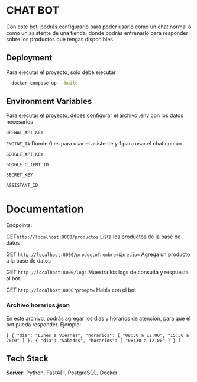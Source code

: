 # CHAT BOT
Con este bot, podrás configurarlo para poder usarlo como un chat normal o como un asistente de una tienda, donde podrás entrenarlo para responder sobre los productos que tengas disponibles.


## Deployment

Para ejecutar el proyecto, sólo debe ejecutar

```bash
  docker-compose up --build
```


## Environment Variables

Para ejecutar el proyecto, debes configurar el archivo .env con los datos necesarios

`OPENAI_API_KEY`

`ENGINE_IA` Donde 0 es para usar el asistente y 1 para usar el chat común

`GOOGLE_API_KEY`

`GOOGLE_CLIENT_ID`

`SECRET_KEY`

`ASSISTANT_ID`


# Documentation

Endpoints:

GET`http://localhost:8000/productos`
Lista los productos de la base de datos

GET `http://localhost:8000/producto?nombre=&precio=`
Agrega un producto a la base de datos

GET `http://localhost:8000/logs`
Muestra los logs de consulta y respuesta al bot

GET `http://localhost:8000?prompt=`
Habla con el bot

### Archivo horarios.json
En este archivo, podrás agregar los dias y horarios de atención, para que el bot pueda responder.
Ejemplo:

`[
    {
        "dia": "Lunes a Viernes",
        "horarios": [
            "08:30 a 12:00",
            "15:30 a 20:0"
        ]
    },
    {
        "dia": "Sábados",
        "horarios": [
            "08:30 a 12:00"
        ]
    }
]`
## Tech Stack

**Server:** Python, FastAPI, PostgreSQL, Docker